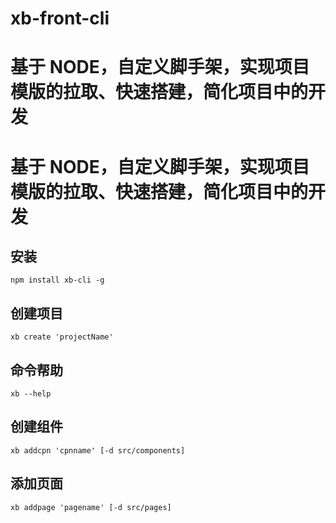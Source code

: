 # xb-front-cli

# 基于 NODE，自定义脚手架，实现项目模版的拉取、快速搭建，简化项目中的开发

# 基于 NODE，自定义脚手架，实现项目模版的拉取、快速搭建，简化项目中的开发

## 安装

```
npm install xb-cli -g
```

## 创建项目

```
xb create 'projectName'
```

## 命令帮助

```
xb --help
```

## 创建组件

```
xb addcpn 'cpnname' [-d src/components]
```

## 添加页面

```
xb addpage 'pagename' [-d src/pages]
```
